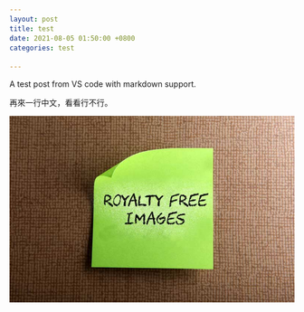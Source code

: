 ```yaml
---
layout: post
title: test
date: 2021-08-05 01:50:00 +0800
categories: test

---
```


A test post from VS code with markdown support.

再來一行中文，看看行不行。

![My helpful screenshot](/assets/images/test-pic.jpg)

